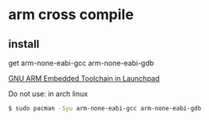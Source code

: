 arm cross compile
====


## install

get arm-none-eabi-gcc arm-none-eabi-gdb

[GNU ARM Embedded Toolchain in Launchpad](https://launchpad.net/gcc-arm-embedded)


Do not use:
in arch linux
```sh
$ sudo pacman -Syu arm-none-eabi-gcc arm-none-eabi-gdb
```
